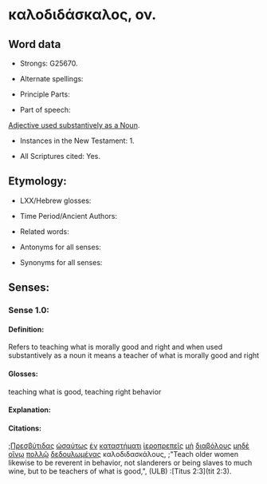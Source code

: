 # καλοδιδάσκαλος, ον.

<!-- Status: S2=Needs2ndReview -->
<!-- Lexica used for edits: BDAG, FFM, LN, A-S -->

## Word data

* Strongs: G25670.


* Alternate spellings:

* Principle Parts: 

* Part of speech: 

[Adjective used substantively as a Noun](http://ugg.readthedocs.io/en/latest/noun_substantive_adj.html).

* Instances in the New Testament: 1.

* All Scriptures cited: Yes.

## Etymology: 

* LXX/Hebrew glosses: 

* Time Period/Ancient Authors: 

* Related words: 

* Antonyms for all senses:

* Synonyms for all senses: 

## Senses:

### Sense 1.0:

#### Definition: 

Refers to teaching what is morally good and right and when used substantively as a noun it means a teacher of what is morally good and right

#### Glosses:

teaching what is good, teaching right behavior

#### Explanation:

#### Citations:

;[Πρεσβύτιδας](../G42470/01.md) [ὡσαύτως](../G56150/01.md) [ἐν](../G17220/01.md) [καταστήματι](../G26880/01.md) [ἱεροπρεπεῖς](../G24120/01.md) [μὴ](../G33610/01.md) [διαβόλους](../G12280/01.md) [μηδὲ](../G33660/01.md) [οἴνῳ](../G36310/01.md) [πολλῷ](../G41830/01.md) [δεδουλωμένας](../G14020/01.md) καλοδιδασκάλους, 
;"Teach older women likewise to be reverent in behavior, not slanderers or being slaves to much wine, but to be teachers of what is good,",  (ULB)
:[Titus 2:3](tit 2:3).
